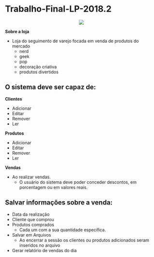 # Trabalho-Final-LP-2018.2

<p align="center">
  <img src="https://encrypted-tbn0.gstatic.com/images?q=tbn:ANd9GcS1btsXhIrux7awV_gHjsgMuFh-nHlpWdqjOZ2uSYgeOLt71uQVlg"/>
</p>

**Sobre a loja**
  - Loja do seguimento de varejo focada em venda de produtos do mercado
      - nerd
      - geek
      - pop
      - decoração criativa
      - produtos divertidos

## O sistema deve ser capaz de:

**Clientes** 
 - Adicionar
 - Editar
 - Remover
 - Ler

**Produtos**
 - Adicionar
 - Editar
 - Remover
 - Ler
 
**Vendas**
 - Ao realizar vendas.
     - O usuário do sistema deve poder conceder descontos, em porcentagem ou em valores reais.

## Salvar informações sobre a venda:
- Data da realização
- Cliente que comprou
- Produtos comprados
    - Cada um com a sua quantidade específica.
- Salvar em Arquivos
    - Ao encerrar a sessão os clientes ou produtos adicionados seram inseridos no arquivo
- Gerar relatório de vendas do dia

